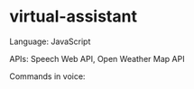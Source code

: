 # virtual-assistant

Language: JavaScript

APIs: Speech Web API, Open Weather Map API

Commands in voice: 

